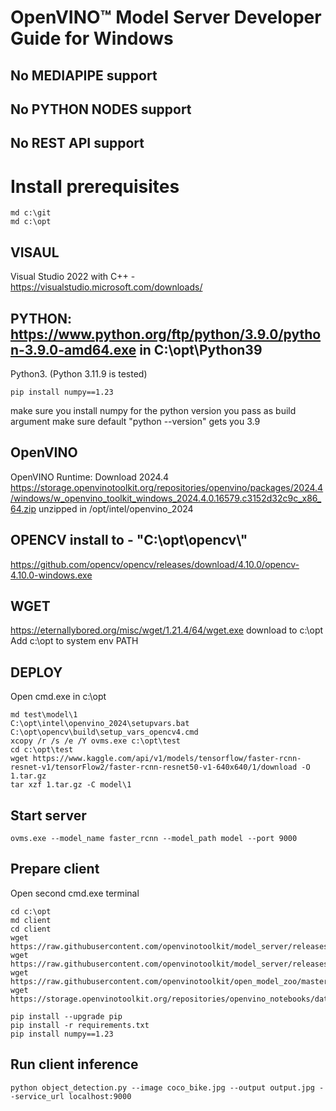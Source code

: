 # OpenVINO&trade; Model Server Developer Guide for Windows
## No MEDIAPIPE support
## No PYTHON NODES support
## No REST API support

# Install prerequisites
```
md c:\git
md c:\opt
```

## VISAUL
Visual Studio 2022 with C++ - https://visualstudio.microsoft.com/downloads/

## PYTHON: https://www.python.org/ftp/python/3.9.0/python-3.9.0-amd64.exe in C:\opt\Python39
Python3. (Python 3.11.9 is tested)
```
pip install numpy==1.23
```
make sure you install numpy for the python version you pass as build argument
make sure default "python --version" gets you 3.9

## OpenVINO
OpenVINO Runtime: Download 2024.4 https://storage.openvinotoolkit.org/repositories/openvino/packages/2024.4/windows/w_openvino_toolkit_windows_2024.4.0.16579.c3152d32c9c_x86_64.zip
unzipped in /opt/intel/openvino_2024

## OPENCV install to - "C:\\opt\\opencv\\"
https://github.com/opencv/opencv/releases/download/4.10.0/opencv-4.10.0-windows.exe

## WGET
https://eternallybored.org/misc/wget/1.21.4/64/wget.exe download to c:\opt
Add c:\opt to system env PATH

## DEPLOY
Open cmd.exe in c:\opt
```
md test\model\1
C:\opt\intel\openvino_2024\setupvars.bat
C:\opt\opencv\build\setup_vars_opencv4.cmd
xcopy /r /s /e /Y ovms.exe c:\opt\test
cd c:\opt\test
wget https://www.kaggle.com/api/v1/models/tensorflow/faster-rcnn-resnet-v1/tensorFlow2/faster-rcnn-resnet50-v1-640x640/1/download -O 1.tar.gz
tar xzf 1.tar.gz -C model\1
```

## Start server
```
ovms.exe --model_name faster_rcnn --model_path model --port 9000
```

## Prepare client
Open second cmd.exe terminal
```
cd c:\opt
md client
cd client
wget https://raw.githubusercontent.com/openvinotoolkit/model_server/releases/2024/5/demos/object_detection/python/object_detection.py
wget https://raw.githubusercontent.com/openvinotoolkit/model_server/releases/2024/5/demos/object_detection/python/requirements.txt
wget https://raw.githubusercontent.com/openvinotoolkit/open_model_zoo/master/data/dataset_classes/coco_91cl.txt
wget https://storage.openvinotoolkit.org/repositories/openvino_notebooks/data/data/image/coco_bike.jpg

pip install --upgrade pip
pip install -r requirements.txt
pip install numpy==1.23
```

## Run client inference
```
python object_detection.py --image coco_bike.jpg --output output.jpg --service_url localhost:9000
```